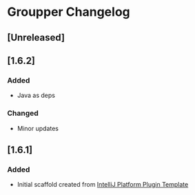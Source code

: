 <!-- Keep a Changelog guide -> https://keepachangelog.com -->

# Groupper Changelog

## [Unreleased]
## [1.6.2]
### Added
- Java as deps

### Changed
- Minor updates

## [1.6.1]
### Added
- Initial scaffold created from [IntelliJ Platform Plugin Template](https://github.com/JetBrains/intellij-platform-plugin-template)
